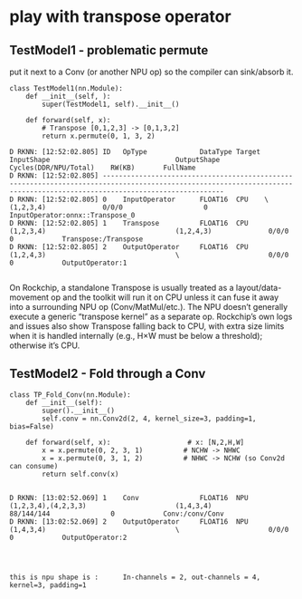 # play with transpose operator



## TestModel1 - problematic permute

put it next to a Conv (or another NPU op) so the compiler can sink/absorb it.


```
class TestModel1(nn.Module):
    def __init__(self, ):
        super(TestModel1, self).__init__()

    def forward(self, x):        
        # Transpose [0,1,2,3] -> [0,1,3,2]
        return x.permute(0, 1, 3, 2)
```

```
D RKNN: [12:52:02.805] ID   OpType             DataType Target InputShape                               OutputShape            Cycles(DDR/NPU/Total)    RW(KB)       FullName        
D RKNN: [12:52:02.805] --------------------------------------------------------------------------------------------------------------------------------------------------------------------------
D RKNN: [12:52:02.805] 0    InputOperator      FLOAT16  CPU    \                                        (1,2,3,4)              0/0/0                    0            InputOperator:onnx::Transpose_0
D RKNN: [12:52:02.805] 1    Transpose          FLOAT16  CPU    (1,2,3,4)                                (1,2,4,3)              0/0/0                    0            Transpose:/Transpose
D RKNN: [12:52:02.805] 2    OutputOperator     FLOAT16  CPU    (1,2,4,3)                                \                      0/0/0                    0            OutputOperator:1


```

On Rockchip, a standalone Transpose is usually treated as a layout/data-movement op and the toolkit will run it on CPU unless it can fuse it away into a surrounding NPU op (Conv/MatMul/etc.). The NPU doesn’t generally execute a generic “transpose kernel” as a separate op. Rockchip’s own logs and issues also show Transpose falling back to CPU, with extra size limits when it is handled internally (e.g., H×W must be below a threshold); otherwise it’s CPU.




## TestModel2 - Fold through a Conv



```
class TP_Fold_Conv(nn.Module):
    def __init__(self):
        super().__init__()
        self.conv = nn.Conv2d(2, 4, kernel_size=3, padding=1, bias=False)

    def forward(self, x):                   # x: [N,2,H,W]
        x = x.permute(0, 2, 3, 1)          # NCHW -> NHWC
        x = x.permute(0, 3, 1, 2)          # NHWC -> NCHW (so Conv2d can consume)
        return self.conv(x)   

```

```

D RKNN: [13:02:52.069] 1    Conv               FLOAT16  NPU    (1,2,3,4),(4,2,3,3)                      (1,4,3,4)              88/144/144               0            Conv:/conv/Conv 
D RKNN: [13:02:52.069] 2    OutputOperator     FLOAT16  NPU    (1,4,3,4)                                \                      0/0/0                    0            OutputOperator:2




this is npu shape is :      In-channels = 2, out-channels = 4, kernel=3, padding=1 

```